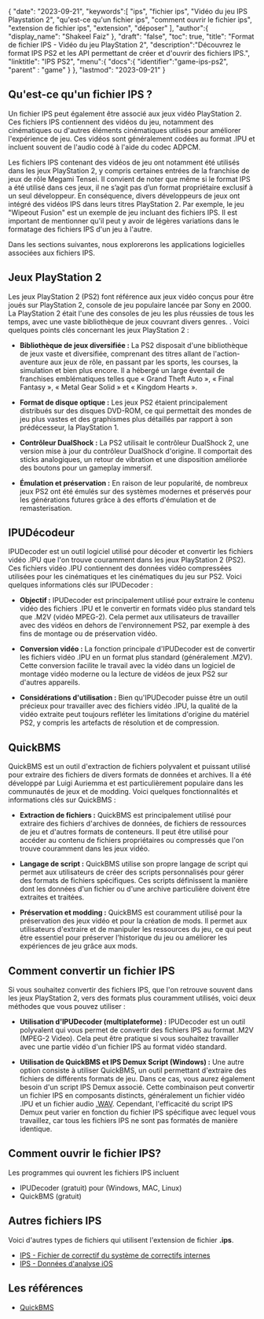 {
"date": "2023-09-21",
   "keywords":[
"ips",
"fichier ips",
"Vidéo du jeu IPS Playstation 2",
"qu'est-ce qu'un fichier ips",
"comment ouvrir le fichier ips",
"extension de fichier ips",
"extension",
"déposer"
],
   "author":{
"display_name": "Shakeel Faiz"
},
"draft": "false",
"toc": true,
"title": "Format de fichier IPS - Vidéo du jeu PlayStation 2",
   "description":"Découvrez le format IPS PS2 et les API permettant de créer et d'ouvrir des fichiers IPS.",
"linktitle": "IPS PS2",
   "menu":{
      "docs":{
         "identifier":"game-ips-ps2",
"parent" : "game"
}
},
"lastmod": "2023-09-21"
}

## Qu'est-ce qu'un fichier IPS ?

Un fichier IPS peut également être associé aux jeux vidéo PlayStation 2. Ces fichiers IPS contiennent des vidéos du jeu, notamment des cinématiques ou d'autres éléments cinématiques utilisés pour améliorer l'expérience de jeu. Ces vidéos sont généralement codées au format .IPU et incluent souvent de l'audio codé à l'aide du codec ADPCM.

Les fichiers IPS contenant des vidéos de jeu ont notamment été utilisés dans les jeux PlayStation 2, y compris certaines entrées de la franchise de jeux de rôle Megami Tensei. Il convient de noter que même si le format IPS a été utilisé dans ces jeux, il ne s’agit pas d’un format propriétaire exclusif à un seul développeur. En conséquence, divers développeurs de jeux ont intégré des vidéos IPS dans leurs titres PlayStation 2. Par exemple, le jeu "Wipeout Fusion" est un exemple de jeu incluant des fichiers IPS. Il est important de mentionner qu'il peut y avoir de légères variations dans le formatage des fichiers IPS d'un jeu à l'autre.

Dans les sections suivantes, nous explorerons les applications logicielles associées aux fichiers IPS.

## Jeux PlayStation 2

Les jeux PlayStation 2 (PS2) font référence aux jeux vidéo conçus pour être joués sur PlayStation 2, console de jeu populaire lancée par Sony en 2000. La PlayStation 2 était l'une des consoles de jeu les plus réussies de tous les temps, avec une vaste bibliothèque de jeux couvrant divers genres. . Voici quelques points clés concernant les jeux PlayStation 2 :

- **Bibliothèque de jeux diversifiée :** La PS2 disposait d'une bibliothèque de jeux vaste et diversifiée, comprenant des titres allant de l'action-aventure aux jeux de rôle, en passant par les sports, les courses, la simulation et bien plus encore. Il a hébergé un large éventail de franchises emblématiques telles que « Grand Theft Auto », « Final Fantasy », « Metal Gear Solid » et « Kingdom Hearts ».

- **Format de disque optique :** Les jeux PS2 étaient principalement distribués sur des disques DVD-ROM, ce qui permettait des mondes de jeu plus vastes et des graphismes plus détaillés par rapport à son prédécesseur, la PlayStation 1.

- **Contrôleur DualShock :** La PS2 utilisait le contrôleur DualShock 2, une version mise à jour du contrôleur DualShock d'origine. Il comportait des sticks analogiques, un retour de vibration et une disposition améliorée des boutons pour un gameplay immersif.

- **Émulation et préservation :** En raison de leur popularité, de nombreux jeux PS2 ont été émulés sur des systèmes modernes et préservés pour les générations futures grâce à des efforts d'émulation et de remasterisation.

## IPUDécodeur

IPUDecoder est un outil logiciel utilisé pour décoder et convertir les fichiers vidéo .IPU que l'on trouve couramment dans les jeux PlayStation 2 (PS2). Ces fichiers vidéo .IPU contiennent des données vidéo compressées utilisées pour les cinématiques et les cinématiques du jeu sur PS2. Voici quelques informations clés sur IPUDecoder :

- **Objectif :** IPUDecoder est principalement utilisé pour extraire le contenu vidéo des fichiers .IPU et le convertir en formats vidéo plus standard tels que .M2V (vidéo MPEG-2). Cela permet aux utilisateurs de travailler avec des vidéos en dehors de l'environnement PS2, par exemple à des fins de montage ou de préservation vidéo.

- **Conversion vidéo :** La fonction principale d'IPUDecoder est de convertir les fichiers vidéo .IPU en un format plus standard (généralement .M2V). Cette conversion facilite le travail avec la vidéo dans un logiciel de montage vidéo moderne ou la lecture de vidéos de jeux PS2 sur d'autres appareils.

- **Considérations d'utilisation :** Bien qu'IPUDecoder puisse être un outil précieux pour travailler avec des fichiers vidéo .IPU, la qualité de la vidéo extraite peut toujours refléter les limitations d'origine du matériel PS2, y compris les artefacts de résolution et de compression.

## QuickBMS

QuickBMS est un outil d'extraction de fichiers polyvalent et puissant utilisé pour extraire des fichiers de divers formats de données et archives. Il a été développé par Luigi Auriemma et est particulièrement populaire dans les communautés de jeux et de modding. Voici quelques fonctionnalités et informations clés sur QuickBMS :

- **Extraction de fichiers :** QuickBMS est principalement utilisé pour extraire des fichiers d'archives de données, de fichiers de ressources de jeu et d'autres formats de conteneurs. Il peut être utilisé pour accéder au contenu de fichiers propriétaires ou compressés que l'on trouve couramment dans les jeux vidéo.

- **Langage de script :** QuickBMS utilise son propre langage de script qui permet aux utilisateurs de créer des scripts personnalisés pour gérer des formats de fichiers spécifiques. Ces scripts définissent la manière dont les données d'un fichier ou d'une archive particulière doivent être extraites et traitées.

- **Préservation et modding :** QuickBMS est couramment utilisé pour la préservation des jeux vidéo et pour la création de mods. Il permet aux utilisateurs d'extraire et de manipuler les ressources du jeu, ce qui peut être essentiel pour préserver l'historique du jeu ou améliorer les expériences de jeu grâce aux mods.

## Comment convertir un fichier IPS

Si vous souhaitez convertir des fichiers IPS, que l'on retrouve souvent dans les jeux PlayStation 2, vers des formats plus couramment utilisés, voici deux méthodes que vous pouvez utiliser :

- **Utilisation d'IPUDecoder (multiplateforme) :** IPUDecoder est un outil polyvalent qui vous permet de convertir des fichiers IPS au format .M2V (MPEG-2 Video). Cela peut être pratique si vous souhaitez travailler avec une partie vidéo d'un fichier IPS au format vidéo standard.

- **Utilisation de QuickBMS et IPS Demux Script (Windows) :** Une autre option consiste à utiliser QuickBMS, un outil permettant d'extraire des fichiers de différents formats de jeu. Dans ce cas, vous aurez également besoin d'un script IPS Demux associé. Cette combinaison peut convertir un fichier IPS en composants distincts, généralement un fichier vidéo .IPU et un fichier audio [.WAV](/fr/audio/wav/). Cependant, l'efficacité du script IPS Demux peut varier en fonction du fichier IPS spécifique avec lequel vous travaillez, car tous les fichiers IPS ne sont pas formatés de manière identique.

## Comment ouvrir le fichier IPS?

Les programmes qui ouvrent les fichiers IPS incluent

- IPUDecoder (gratuit) pour (Windows, MAC, Linux)
- QuickBMS (gratuit)

## Autres fichiers IPS

Voici d'autres types de fichiers qui utilisent l'extension de fichier **.ips**.

- [IPS - Fichier de correctif du système de correctifs internes](/fr/game/ips/)
- [IPS - Données d'analyse iOS](/fr/misc/ips/)

## Les références
* [QuickBMS](http://aluigi.altervista.org/quickbms.htm)

